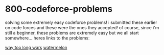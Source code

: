 # 800-codeforce-problems
solving some extremely easy codeforce problems! i submitted these earlier on code forces and these were the ones they accepted!
of course, since i'm still a beginner, these problems are extremely easy but we all start somewhere...
heres links to the problems:

<a href="https://codeforces.com/problemset/problem/71/A" target=_blank>way too long wars</a>
<a href="https://codeforces.com/problemset/problem/4/A" target=_blank>watermelon</a>


